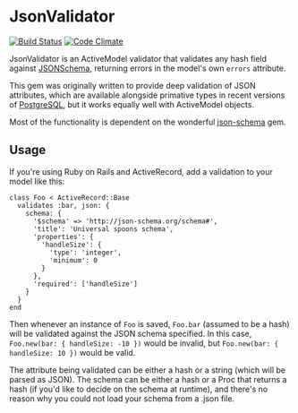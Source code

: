 # JsonValidator

[![Build Status](http://img.shields.io/travis/iainbeeston/json_validator/master.svg)](https://travis-ci.org/iainbeeston/json_validator)
[![Code Climate](http://img.shields.io/codeclimate/github/iainbeeston/json_validator.svg)](https://codeclimate.com/github/iainbeeston/json_validator)

JsonValidator is an ActiveModel validator that validates any hash field against [JSONSchema](http://json-schema.org), returning errors in the model's own `errors` attribute.

This gem was originally written to provide deep validation of JSON attributes, which are available alongside primative types in recent versions of [PostgreSQL](http://www.postgresql.org), but it works equally well with ActiveModel objects.

Most of the functionality is dependent on the wonderful [json-schema](https://github.com/hoxworth/json-schema) gem.

## Usage

If you're using Ruby on Rails and ActiveRecord, add a validation to your model like this:

    class Foo < ActiveRecord::Base
      validates :bar, json: {
        schema: {
          '$schema' => 'http://json-schema.org/schema#',
          'title': 'Universal spoons schema',
          'properties': {
		    'handleSize': {
			  'type': 'integer',
			  'minimum': 0
			}
	      },
          'required': ['handleSize']
        }
      }
    end

Then whenever an instance of `Foo` is saved, `Foo.bar` (assumed to be a hash) will be validated against the JSON schema specified. In this case, `Foo.new(bar: { handleSize: -10 })` would be invalid, but `Foo.new(bar: { handleSize: 10 })` would be valid.

The attribute being validated can be either a hash or a string (which will be parsed as JSON). The schema can be either a hash or a Proc that returns a hash (if you'd like to decide on the schema at runtime), and there's no reason why you could not load your schema from a .json file.

